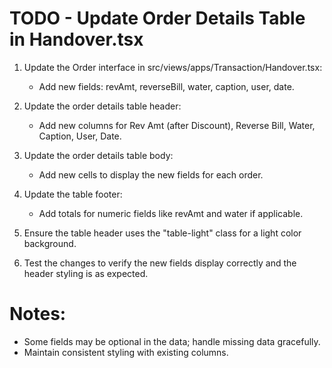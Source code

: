 # TODO - Update Order Details Table in Handover.tsx

1. Update the Order interface in src/views/apps/Transaction/Handover.tsx:
   - Add new fields: revAmt, reverseBill, water, caption, user, date.

2. Update the order details table header:
   - Add new <th> columns for Rev Amt (after Discount), Reverse Bill, Water, Caption, User, Date.

3. Update the order details table body:
   - Add new <td> cells to display the new fields for each order.

4. Update the table footer:
   - Add totals for numeric fields like revAmt and water if applicable.

5. Ensure the table header uses the "table-light" class for a light color background.

6. Test the changes to verify the new fields display correctly and the header styling is as expected.

# Notes:
- Some fields may be optional in the data; handle missing data gracefully.
- Maintain consistent styling with existing columns.
